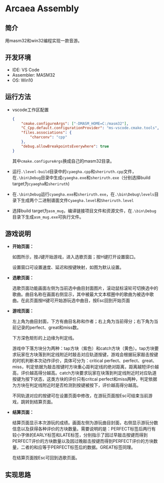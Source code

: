 # Arcaea Assembly

## 简介

用masm32和win32编程实现一款音游。

## 开发环境

* IDE: VS Code
* Assembler: MASM32
* OS: Win10

## 运行方法

* vscode工作区配置

  ```json
  {
      "cmake.configureArgs": ["-DMASM_HOME=C:/masm32"],
      "C_Cpp.default.configurationProvider": "ms-vscode.cmake.tools",
      "files.associations": {
          "charconv": "cpp"
      },
      "debug.allowBreakpointsEverywhere": true
  }
  ```

  其中`cmake.configureArgs`换成自己的masm32目录。

* 运行`.\level-build`目录中的`cyaegha.cpp`和`sheriruth.cpp`文件，在`.\bin\Debug`目录中生成`cyaegha.exe`和`sheriruth.exe`（分别选择build target为`cyaegha`和`sheriruth`)

* 在`.\bin\Debug`运行`cyaegha.exe`和`sheriruth.exe`，在`.\bin\Debug\levels`目录下生成两个二进制谱面文件`Cyaegha.level`和`Sheriruth.level`

* 选择build target为`asm_mug`，编译链接项目文件和资源文件，在`.\bin\Debug`目录下生成`asm_mug.exe`可执行文件。

## 游戏说明

- **开始页面：**

  

  如图所示，按J键开始游戏，进入选歌页面；按H键打开设置窗口。

  

  设置窗口可设置速度、延迟和按键映射，如图为默认设置。

* **选歌页面：**

  选歌页面功能画面左侧为当前选中曲目封面图片，滚动鼠标滚轮可切换选中的歌曲。曲目名称在画面右侧显示，其中被最大文本框圈中的歌曲为被选中歌曲。在此页面按H键可开始游玩选中曲目，按Esc回到开始页面

- **游戏页面：**

  

  

  左上角为曲目封面，下方有曲目名称和作者；右上角为当前得分；右下角为当前记录的perfect、great和miss数。

  下方深色矩形的上边缘为判定线。

  游戏中下落方块分为两种：tap方块（紫色）和catch方块（黄色）。tap方块要求玩家在方块落到判定线附近时敲击对应轨道按键，游戏会根据玩家敲击按键的时机判断本次动作评价，具体可分为：critical perfect、perfect、great、miss，判定依据为敲击按键时方块重心距判定线的绝对距离，距离越短评价越高，评价越高得分越高。catch方块要求玩家在块落到判定线附近时对应轨道按键为按下状态，这类方块的评价只有critcal perfect和miss两种，判定依据为方块在判定线附近时是否检测到按键被按下，评价越高得分越高。
  
  不同轨道对应的按键可在设置页面中修改，在游玩页面按Esc可结束当前游戏，跳转到结算页面。

* **结算页面：**

  结算页面显示本次游玩的成绩。画面左侧为游玩曲目封面，右侧显示游玩分数信息以及获得各种评价的方块数量。需要说明的是：PERFECT标签后两行有较小字体的EARLY标签和LATE标签，分别指示了因过早敲击按键而得到PERFECT评价的方块数量以及因过晚敲击按键而得到PERFECT评价的方块数量，二者的和应等于PERFECT标签后的数据。GREAT标签同理。
  
  在结算页面按Esc可回到选歌页面。

## 实现思路



